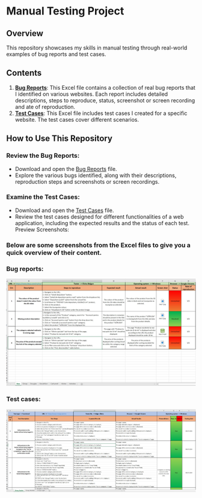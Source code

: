 # Manual Testing Project
## Overview
This repository showcases my skills in manual testing through real-world examples of bug reports and test cases.
## Contents
1. **[Bug Reports](https://github.com/ElviraBelgun/Manual-Testing-Project/blob/main/Bug%20reports.xlsx)**: This Excel file contains a collection of real bug reports that I identified on various websites. Each report includes detailed descriptions, steps to reproduce, status, screenshot or screen recording and ate of reproduction.
2. **[Test Cases](https://github.com/ElviraBelgun/Manual-Testing-Project/blob/main/Test%20cases.xlsx)**: This Excel file includes test cases I created for a specific website. The test cases cover different scenarios.
## How to Use This Repository
### Review the Bug Reports:

- Download and open the [Bug Reports](https://github.com/ElviraBelgun/Manual-Testing-Project/blob/main/Bug%20reports.xlsx) file.
- Explore the various bugs identified, along with their descriptions, reproduction steps and screenshots or screen recordings.
### Examine the Test Cases:

- Download and open the [Test Cases](https://github.com/ElviraBelgun/Manual-Testing-Project/blob/main/Test%20cases.xlsx) file.
- Review the test cases designed for different functionalities of a web application, including the expected results and the status of each test.
Preview Screenshots:

### Below are some screenshots from the Excel files to give you a quick overview of their content.

### Bug reports:
![Bug reports](screenshots/screenshot-bug-reports.jpg)

### Test cases:
![Test cases](screenshots/screenshot-test-cases.jpg)

